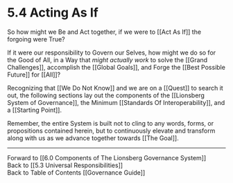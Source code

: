 # 5.4 Acting As If
So how might we Be and Act together, if we were to [[Act As If]] the forgoing were True? 

If it were our responsibility to Govern our Selves, how might we do so for the Good of All, in a Way that _might actually work_ to solve the [[Grand Challenges]], accomplish the [[Global Goals]], and Forge the [[Best Possible Future]] for [[All]]?  

Recognizing that [[We Do Not Know]] and we are on a [[Quest]] to search it out, the following sections lay out the components of the [[Lionsberg System of Governance]], the Minimum [[Standards Of Interoperability]], and a [[Starting Point]]. 

Remember, the entire System is built not to cling to any words, forms, or propositions contained herein, but to continuously elevate and transform along with us as we advance together towards [[The Goal]].  

___

Forward to [[6.0 Components of The Lionsberg Governance System]]  
Back to [[5.3 Universal Responsibilities]]  
Back to Table of Contents [[Governance Guide]]
